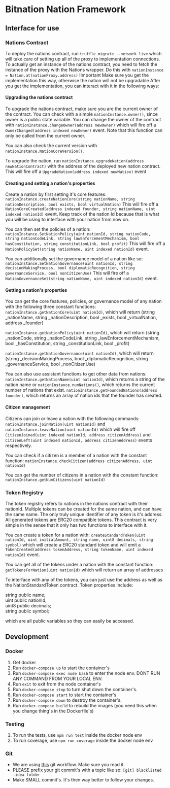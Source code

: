 # Bitnation Nation Framework

## Interface for use

### Nations Contract
To deploy the nations contract, run `truffle migrate --network live` which will take care of 
setting up all of the proxy to implementation connections. To actually get an instance of the nations
contract, you need to fetch the instance of the proxy with the Nations wrapper. Do this with
`nationInstance = Nation.at(nationProxy.address)`
!Important Make sure you get the implementation this way, otherwise the nation will not be upgradable 
After you get the implementation, you can interact with it in the following ways:

#### Upgrading the nations contract
To upgrade the nations contract, make sure you are the current owner of the contract. You can check with a simple
`nationInstance.owner()`, since owner is a public state variable. You can change the owner of the contract with 
`nationInstance.changeOwner(address newOwner)` which will fire off a `OwnerChanged(address indexed newOwner)` event.
Note that this function can only be called from the current owner.

You can also check the current version with `nationInstance.NationCoreVersion()`.

To upgrade the nation, run `nationInstance.upgradeNation(address newNationContract)` with the address of the deployed
new nation contract. This will fire off a `UpgradeNation(address indexed newNation)` event

#### Creating and setting a nation's properties

Create a nation by first setting it's core features:
`nationInstance.createNationCore(string nationName, string nationDescription, bool exists, bool virtualNation)`
This will fire off a `NationCoreCreated(address indexed founder, string nationName, uint indexed nationId)` event.
Keep track of the nation Id because that is what you will be using to interface with your nation from now on.


You can then set the policies of a nation:
`nationInstance.SetNationPolicy(uint nationId,
                                      string nationCode,
                                      string nationCodeLink,
                                      string lawEnforcementMechanism,
                                      bool hasConstitution,
                                      string constitutionLink,
                                      bool profit)`
This will fire off a `NationPolicySet(string nationName, uint indexed nationId)` event.


You can additionally set the governance model of a nation like so:
`nationInstance.SetNationGovernance(uint nationId,
                                          string decisionMakingProcess,
                                          bool diplomaticRecognition,
                                          string governanceService,
                                          bool nonCitizenUse)`
This will fire off a `NationGovernanceSet(string nationName, uint indexed nationId)` event.    

#### Getting a nation's properties  
You can get the core features, policies, or governance model of any nation with the following three constant functions:
`nationInstance.getNationCore(uint nationId)`, which will return (string _nationName,
                                                                       string _nationDescription,
                                                                       bool _exists,
                                                                       bool _virtualNation,
                                                                       address _founder)
                                                                       
`nationInstance.getNationPolicy(uint nationId)`, which will return (string _nationCode,
                                                                          string _nationCodeLink,
                                                                          string _lawEnforcementMechanism,
                                                                          bool _hasConstitution,
                                                                          string _constitutionLink,
                                                                          bool _profit)  
                                                                          
`nationInstance.getNationGovernance(uint nationId)`, which will return (string _decisionMakingProcess,
                                                                              bool _diplomaticRecognition,
                                                                              string _governanceService,
                                                                              bool _nonCitizenUse)                                                                                                                                                                                   

You can also use assistant functions to get other data from nations:
`nationInstance.getNationName(uint nationId)`, which returns a string of the nation name or
`nationInstance.numNations()`, which returns the current number of nations that exist.
`nationInstance.getFoundedNations(address founder)`, which returns an array of nation ids that the founder has created.

#### Citizen management
Citizens can join or leave a nation with the following commands:
`nationInstance.joinNation(uint nationId)` and
`nationInstance.leaveNation(uint nationId)` which will fire off
`CitizenJoined(uint indexed nationId, address citizenAddress)` and `CitizenLeft(uint indexed nationId, address citizenAddress)` events respectively.


You can check if a citizen is a member of a nation with the constant function:
`nationInstance.checkCitizen(address citizenAddress, uint nationId)`

You can get the number of citizens in a nation with the constant function:
`nationInstance.getNumCitizens(uint nationId)`




### Token Registry
The token registry refers to nations in the nations contract with their nationId. Multiple tokens can be created
for the same nation, and can have the same name. The only truly unique identifier of any token is it's address. All generated
tokens are ERC20 compatible tokens. This contract is very simple in the sense that it only has two functions to interface with it.

You can create a token for a nation with:
`createStandardToken(uint nationId, uint initialAmount, string name, uint8 decimals, string symbol)` which will
create a ERC20 standard token and will emit a `TokenCreated(address tokenAddress, string tokenName, uint indexed nationId)` event.

You can get all of the tokens under a nation with the constant function:
`getTokensForNation(uint nationId)`
which will return an array of addresses

To interface with any of the tokens, you can just use the address as well as the NationStandardToken contract.
Token properties include: 

string public name;                   
uint public nationId;                 
uint8 public decimals;            
string public symbol;

which are all public variables so they can easily be accessed.

## Development

### Docker
1. Get docker
2. Run `docker-compose up` to start the container's
3. Run `docker-compose exec node bash` to enter the node env. DONT RUN ANY COMMAND FROM YOUR LOCAL ENV.
4. Run `exit` to exit from the node container's
5. Run `docker-compose stop` to turn shut down the container's. 
6. Run `docker-compose start` to start the container's
7. Run `docker-compose down` to destroy the container's.
8. Run `docker-compose build` to rebuild the images (you need this when you change thing's in the Dockerfile's)

### Testing
1. To run the tests, use `npm run test` inside the docker node env
2. To run coverage, use `npm run coverage` inside the docker node env

### Git 
- We are using [this](http://nvie.com/posts/a-successful-git-branching-model/) git workflow. Make sure you read it. 
- PLEASE prefix your git commit's with a topic like so: `[git] blacklisted .idea folder`
- Make SMALL commit's. It's then way better to follow your changes. 
